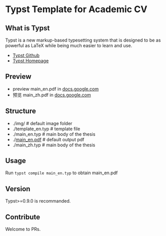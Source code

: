 # Typst Template for Academic CV

## What is Typst
Typst is a new markup-based typesetting system that is designed to be as powerful as LaTeX while being much easier to learn and use.

- [Typst Github](https://github.com/typst/typst)
- [Typst Homepage](https://typst.app)


## Preview
- preview main_en.pdf in [docs.google.com](https://docs.google.com/viewer?url=https://github.com/DawnEver/typst-academic-cv/raw/main/main_en.pdf&embedded=true)
- 预览 main_zh.pdf in [docs.google.com](https://docs.google.com/viewer?url=https://github.com/DawnEver/typst-academic-cv/raw/main/main_zh.pdf&embedded=true)

## Structure
- ./img/  # default image folder
- ./template_en.typ  # template file
- ./main_en.typ  # main body of the thesis
- ./[main_en.pdf](main_en.pdf) # default output pdf
- ./main_zh.typ  # main body of the thesis
<!-- - ./[main_zh.pdf](main_en.pdf) # default output pdf -->

## Usage
Run `typst compile main_en.typ` to obtain main_en.pdf

## Version
Typst>=0.9.0 is recommanded.

## Contribute
Welcome to PRs.